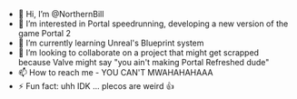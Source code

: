 - 👋 Hi, I’m @NorthernBill
- 👀 I’m interested in Portal speedrunning, developing a new version of the game Portal 2
- 🌱 I’m currently learning Unreal's Blueprint system
- 💞️ I’m looking to collaborate on a project that might get scrapped because Valve might say "you ain't making Portal Refreshed dude"
- 📫 How to reach me - YOU CAN'T MWAHAHAHAAA
- ⚡ Fun fact: uhh IDK ... plecos are weird 👍

<!---
NorthernBill/NorthernBill is a ✨ special ✨ repository because its `README.md` (this file) appears on your GitHub profile.
You can click the Preview link to take a look at your changes.
--->
